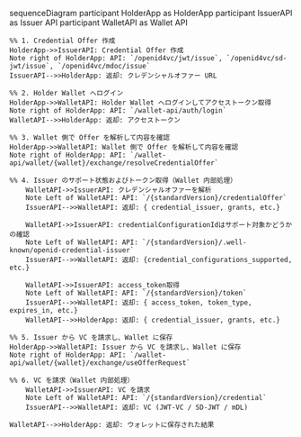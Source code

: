 
sequenceDiagram
    participant HolderApp as HolderApp
    participant IssuerAPI as Issuer API
    participant WalletAPI as Wallet API

    %% 1. Credential Offer 作成
    HolderApp->>IssuerAPI: Credential Offer 作成
    Note right of HolderApp: API: `/openid4vc/jwt/issue`, `/openid4vc/sd-jwt/issue`, `/openid4vc/mdoc/issue`
    IssuerAPI-->>HolderApp: 返却: クレデンシャルオファー URL

    %% 2. Holder Wallet へログイン
    HolderApp->>WalletAPI: Holder Wallet へログインしてアクセストークン取得
    Note right of HolderApp: API: `/wallet-api/auth/login`
    WalletAPI-->>HolderApp: 返却: アクセストークン

    %% 3. Wallet 側で Offer を解析して内容を確認
    HolderApp->>WalletAPI: Wallet 側で Offer を解析して内容を確認
    Note right of HolderApp: API: `/wallet-api/wallet/{wallet}/exchange/resolveCredentialOffer`

    %% 4. Issuer のサポート状態およびトークン取得（Wallet 内部処理）
        WalletAPI->>IssuerAPI: クレデンシャルオファーを解析
        Note Left of WalletAPI: API: `/{standardVersion}/credentialOffer`
        IssuerAPI-->>WalletAPI: 返却: { credential_issuer, grants, etc.}

        WalletAPI->>IssuerAPI: credentialConfigurationIdはサポート対象かどうかの確認
        Note Left of WalletAPI: API: `/{standardVersion}/.well-known/openid-credential-issuer`
        IssuerAPI-->>WalletAPI: 返却: {credential_configurations_supported, etc.}

        WalletAPI->>IssuerAPI: access_token取得
        Note Left of WalletAPI: API: `/{standardVersion}/token`
        IssuerAPI-->>WalletAPI: 返却: { access_token, token_type, expires_in, etc.}
        WalletAPI-->>HolderApp: 返却: { credential_issuer, grants, etc.}

    %% 5. Issuer から VC を請求し、Wallet に保存
    HolderApp->>WalletAPI: Issuer から VC を請求し、Wallet に保存
    Note right of HolderApp: API: `/wallet-api/wallet/{wallet}/exchange/useOfferRequest`

    %% 6. VC を請求（Wallet 内部処理）
        WalletAPI->>IssuerAPI: VC を請求
        Note Left of WalletAPI: API: `/{standardVersion}/credential`
        IssuerAPI-->>WalletAPI: 返却: VC (JWT-VC / SD-JWT / mDL)

    WalletAPI-->>HolderApp: 返却: ウォレットに保存された結果

